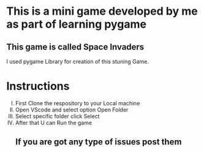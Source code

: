 # This is a mini game developed by me as part of learning pygame
## This game is called Space Invaders

<p> I used pygame Library for creation of this stuning Game.</p>

# Instructions
<ol type=I>
  <li> First Clone the respository to your Local machine</li>
  <li> Open VScode and select option Open Folder</li>
  <li> Select specific folder click Select</li>
  <li> After that U can Run the game</li>
</ul>

## If you are got any type of issues post them
